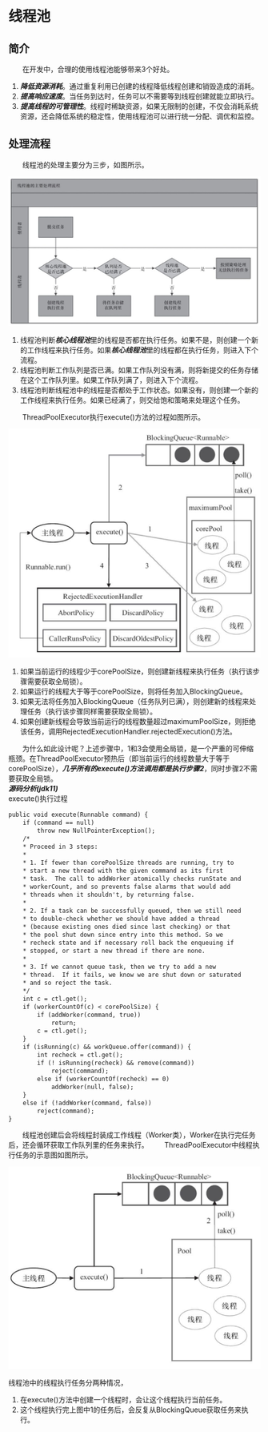 # 线程池
## 简介
&emsp;&emsp;在开发中，合理的使用线程池能够带来3个好处。  
1) ***降低资源消耗***。通过重复利用已创建的线程降低线程创建和销毁造成的消耗。
2) ***提高响应速度***。当任务到达时，任务可以不需要等到线程创建就能立即执行。
3) ***提高线程的可管理性***。线程时稀缺资源，如果无限制的创建，不仅会消耗系统资源，还会降低系统的稳定性，使用线程池可以进行统一分配、调优和监控。
## 处理流程
&emsp;&emsp;线程池的处理主要分为三步，如图所示。
<div align="center">  
<img src="https://github.com/xyhvictor/JavaStudying/blob/main/pic/multi_threads/thread_poll_flow_chart.png"  style="zoom:70%"> 
</div>  

1) 线程池判断***核心线程池***里的线程是否都在执行任务。如果不是，则创建一个新的工作线程来执行任务。如果***核心线程池***里的线程都在执行任务，则进入下个流程。
2) 线程池判断工作队列是否已满。如果工作队列没有满，则将新提交的任务存储在这个工作队列里。如果工作队列满了，则进入下个流程。
3) 线程池判断线程池中的线程是否都处于工作状态。如果没有，则创建一个新的工作线程来执行任务。如果已经满了，则交给饱和策略来处理这个任务。  

&emsp;&emsp;ThreadPoolExecutor执行execute()方法的过程如图所示。  
<div align="center">  
<img src="https://github.com/xyhvictor/JavaStudying/blob/main/pic/multi_threads/ThreadPoolExecutor_flow_chart.png"  style="zoom:70%">  
</div>  

1) 如果当前运行的线程少于corePoolSize，则创建新线程来执行任务（执行该步骤需要获取全局锁）。
2) 如果运行的线程大于等于corePoolSize，则将任务加入BlockingQueue。
3) 如果无法将任务加入BlockingQueue（任务队列已满），则创建新的线程来处理任务（执行该步骤同样需要获取全局锁）。
4) 如果创建新线程会导致当前运行的线程数量超过maximumPoolSize，则拒绝该任务，调用RejectedExecutionHandler.rejectedExecution()方法。  

&emsp;&emsp;为什么如此设计呢？上述步骤中，1和3会使用全局锁，是一个严重的可伸缩瓶颈。在ThreadPoolExecutor预热后（即当前运行的线程数量大于等于corePoolSize），***几乎所有的execute()方法调用都是执行步骤2***，同时步骤2不需要获取全局锁。  
***源码分析(jdk11)***  
execute()执行过程
```
public void execute(Runnable command) {
    if (command == null)
        throw new NullPointerException();
    /*
    * Proceed in 3 steps:
    *
    * 1. If fewer than corePoolSize threads are running, try to
    * start a new thread with the given command as its first
    * task.  The call to addWorker atomically checks runState and
    * workerCount, and so prevents false alarms that would add
    * threads when it shouldn't, by returning false.
    *
    * 2. If a task can be successfully queued, then we still need
    * to double-check whether we should have added a thread
    * (because existing ones died since last checking) or that
    * the pool shut down since entry into this method. So we
    * recheck state and if necessary roll back the enqueuing if
    * stopped, or start a new thread if there are none.
    *
    * 3. If we cannot queue task, then we try to add a new
    * thread.  If it fails, we know we are shut down or saturated
    * and so reject the task.
    */
    int c = ctl.get();
    if (workerCountOf(c) < corePoolSize) {
        if (addWorker(command, true))
            return;
        c = ctl.get();
    }
    if (isRunning(c) && workQueue.offer(command)) {
        int recheck = ctl.get();
        if (! isRunning(recheck) && remove(command))
            reject(command);
        else if (workerCountOf(recheck) == 0)
            addWorker(null, false);
    }
    else if (!addWorker(command, false))
        reject(command);
}
```
&emsp;&emsp;线程池创建后会将线程封装成工作线程（Worker类），Worker在执行完任务后，还会循环获取工作队列里的任务来执行。
&emsp;&emsp;ThreadPoolExecutor中线程执行任务的示意图如图所示。   
<div align="center">  
<img src="https://github.com/xyhvictor/JavaStudying/blob/main/pic/multi_threads/ThreadPoolExecutor_execute_flow_chart.png"  style="zoom:70%"> 
</div>

线程池中的线程执行任务分两种情况，
1) 在execute()方法中创建一个线程时，会让这个线程执行当前任务。
2) 这个线程执行完上图中1的任务后，会反复从BlockingQueue获取任务来执行。